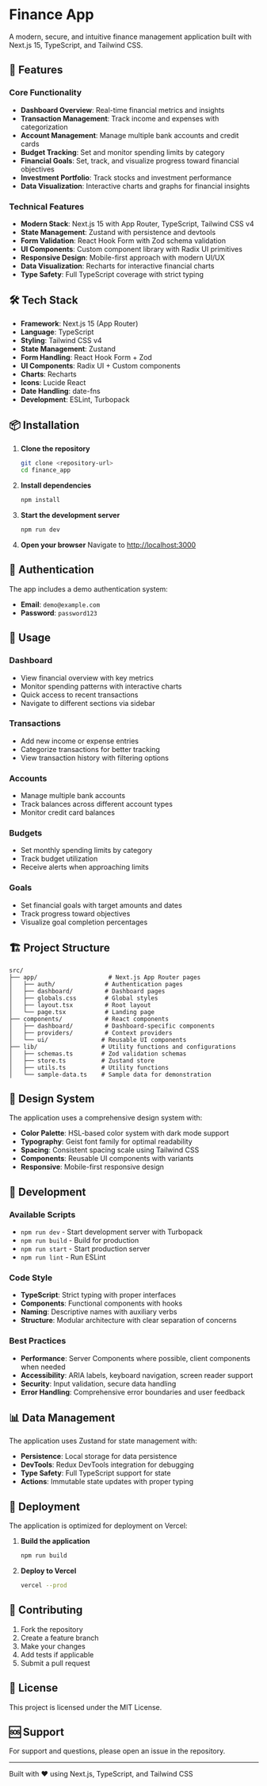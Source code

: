 # Finance App

A modern, secure, and intuitive finance management application built with Next.js 15, TypeScript, and Tailwind CSS.

## 🚀 Features

### Core Functionality

- **Dashboard Overview**: Real-time financial metrics and insights
- **Transaction Management**: Track income and expenses with categorization
- **Account Management**: Manage multiple bank accounts and credit cards
- **Budget Tracking**: Set and monitor spending limits by category
- **Financial Goals**: Set, track, and visualize progress toward financial objectives
- **Investment Portfolio**: Track stocks and investment performance
- **Data Visualization**: Interactive charts and graphs for financial insights

### Technical Features

- **Modern Stack**: Next.js 15 with App Router, TypeScript, Tailwind CSS v4
- **State Management**: Zustand with persistence and devtools
- **Form Validation**: React Hook Form with Zod schema validation
- **UI Components**: Custom component library with Radix UI primitives
- **Responsive Design**: Mobile-first approach with modern UI/UX
- **Data Visualization**: Recharts for interactive financial charts
- **Type Safety**: Full TypeScript coverage with strict typing

## 🛠️ Tech Stack

- **Framework**: Next.js 15 (App Router)
- **Language**: TypeScript
- **Styling**: Tailwind CSS v4
- **State Management**: Zustand
- **Form Handling**: React Hook Form + Zod
- **UI Components**: Radix UI + Custom components
- **Charts**: Recharts
- **Icons**: Lucide React
- **Date Handling**: date-fns
- **Development**: ESLint, Turbopack

## 📦 Installation

1. **Clone the repository**

   ```bash
   git clone <repository-url>
   cd finance_app
   ```

2. **Install dependencies**

   ```bash
   npm install
   ```

3. **Start the development server**

   ```bash
   npm run dev
   ```

4. **Open your browser**
   Navigate to [http://localhost:3000](http://localhost:3000)

## 🔐 Authentication

The app includes a demo authentication system:

- **Email**: `demo@example.com`
- **Password**: `password123`

## 📱 Usage

### Dashboard

- View financial overview with key metrics
- Monitor spending patterns with interactive charts
- Quick access to recent transactions
- Navigate to different sections via sidebar

### Transactions

- Add new income or expense entries
- Categorize transactions for better tracking
- View transaction history with filtering options

### Accounts

- Manage multiple bank accounts
- Track balances across different account types
- Monitor credit card balances

### Budgets

- Set monthly spending limits by category
- Track budget utilization
- Receive alerts when approaching limits

### Goals

- Set financial goals with target amounts and dates
- Track progress toward objectives
- Visualize goal completion percentages

## 🏗️ Project Structure

```
src/
├── app/                    # Next.js App Router pages
│   ├── auth/              # Authentication pages
│   ├── dashboard/         # Dashboard pages
│   ├── globals.css        # Global styles
│   ├── layout.tsx         # Root layout
│   └── page.tsx           # Landing page
├── components/            # React components
│   ├── dashboard/         # Dashboard-specific components
│   ├── providers/         # Context providers
│   └── ui/               # Reusable UI components
├── lib/                  # Utility functions and configurations
│   ├── schemas.ts        # Zod validation schemas
│   ├── store.ts          # Zustand store
│   ├── utils.ts          # Utility functions
│   └── sample-data.ts    # Sample data for demonstration
```

## 🎨 Design System

The application uses a comprehensive design system with:

- **Color Palette**: HSL-based color system with dark mode support
- **Typography**: Geist font family for optimal readability
- **Spacing**: Consistent spacing scale using Tailwind CSS
- **Components**: Reusable UI components with variants
- **Responsive**: Mobile-first responsive design

## 🔧 Development

### Available Scripts

- `npm run dev` - Start development server with Turbopack
- `npm run build` - Build for production
- `npm run start` - Start production server
- `npm run lint` - Run ESLint

### Code Style

- **TypeScript**: Strict typing with proper interfaces
- **Components**: Functional components with hooks
- **Naming**: Descriptive names with auxiliary verbs
- **Structure**: Modular architecture with clear separation of concerns

### Best Practices

- **Performance**: Server Components where possible, client components when needed
- **Accessibility**: ARIA labels, keyboard navigation, screen reader support
- **Security**: Input validation, secure data handling
- **Error Handling**: Comprehensive error boundaries and user feedback

## 📊 Data Management

The application uses Zustand for state management with:

- **Persistence**: Local storage for data persistence
- **DevTools**: Redux DevTools integration for debugging
- **Type Safety**: Full TypeScript support for state
- **Actions**: Immutable state updates with proper typing

## 🚀 Deployment

The application is optimized for deployment on Vercel:

1. **Build the application**

   ```bash
   npm run build
   ```

2. **Deploy to Vercel**
   ```bash
   vercel --prod
   ```

## 🤝 Contributing

1. Fork the repository
2. Create a feature branch
3. Make your changes
4. Add tests if applicable
5. Submit a pull request

## 📄 License

This project is licensed under the MIT License.

## 🆘 Support

For support and questions, please open an issue in the repository.

---

Built with ❤️ using Next.js, TypeScript, and Tailwind CSS
